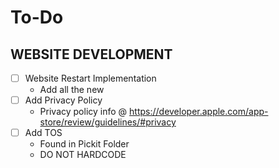 # To-Do

## WEBSITE DEVELOPMENT
- [ ] Website Restart Implementation
    - Add all the new 
- [ ] Add Privacy Policy
    - Privacy policy info @ https://developer.apple.com/app-store/review/guidelines/#privacy
- [ ] Add TOS
    - Found in Pickit Folder
    - DO NOT HARDCODE